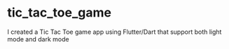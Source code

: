 # tic_tac_toe_game
I created a Tic Tac Toe game app using Flutter/Dart that support both light mode and dark mode
